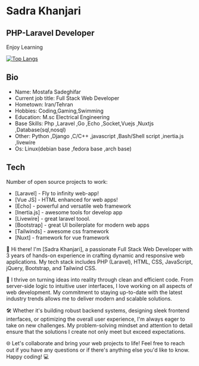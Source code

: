 # Sadra Khanjari

## PHP-Laravel Developer

Enjoy Learning 


[![Top Langs](https://github-readme-stats.vercel.app/api/top-langs/?username=sadrakhanjari&theme=radical)](https://github.com/anuraghazra/github-readme-stats)

## Bio

- Name: Mostafa Sadeghifar
- Current job title: Full Stack Web Developer
- Hometown: Iran/Tehran
- Hobbies: Coding,Gaming,Swimming
- Education: M.sc Electrical Engineering
-  Base Skills: 
    Php ,Laravel ,Go ,Echo ,Socket,Vuejs ,Nuxtjs ,Database(sql,nosql)
- Other: 
    Python ,Django ,C/C++ ,javascript ,Bash/Shell script ,inertia.js ,livewire
- Os: Linux(debian base ,fedora base ,arch base)

## Tech

Number of open source projects to work:
- [Laravel] - Fly to infinity web-app!
- [Vue JS] - HTML enhanced for web apps!
- [Echo] -  powerful and versatile web framework
- [Inertia.js] - awesome tools for develop app
- [Livewire] - great laravel toool.
- [Bootstrap] - great UI boilerplate for modern web apps
- [Tailwinds] - awesome css framework
- [Nuxt] - framework for vue framework


👋 Hi there! I'm [Sadra Khanjari], a passionate Full Stack Web Developer with 3 years of hands-on experience in crafting dynamic and responsive web applications. My tech stack includes PHP (Laravel), HTML, CSS, JavaScript, jQuery, Bootstrap, and Tailwind CSS.

🚀 I thrive on turning ideas into reality through clean and efficient code. From server-side logic to intuitive user interfaces, I love working on all aspects of web development. My commitment to staying up-to-date with the latest industry trends allows me to deliver modern and scalable solutions.

🛠️ Whether it's building robust backend systems, designing sleek frontend interfaces, or optimizing the overall user experience, I'm always eager to take on new challenges. My problem-solving mindset and attention to detail ensure that the solutions I create not only meet but exceed expectations.

🌐 Let's collaborate and bring your web projects to life! Feel free to reach out if you have any questions or if there's anything else you'd like to know. Happy coding! 💻


